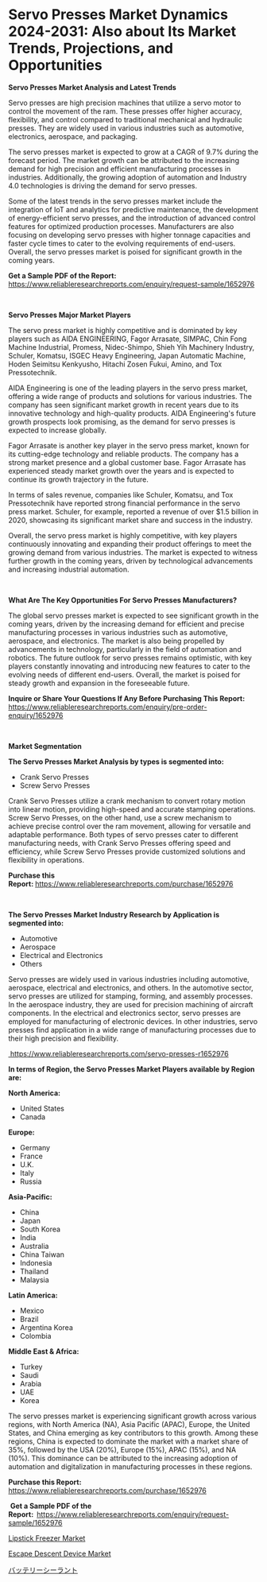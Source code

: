 <p><h1>Servo Presses Market Dynamics 2024-2031: Also about Its Market Trends, Projections, and Opportunities</h1></p><p><strong>Servo Presses Market Analysis and Latest Trends</strong></p>
<p><p>Servo presses are high precision machines that utilize a servo motor to control the movement of the ram. These presses offer higher accuracy, flexibility, and control compared to traditional mechanical and hydraulic presses. They are widely used in various industries such as automotive, electronics, aerospace, and packaging.</p><p>The servo presses market is expected to grow at a CAGR of 9.7% during the forecast period. The market growth can be attributed to the increasing demand for high precision and efficient manufacturing processes in industries. Additionally, the growing adoption of automation and Industry 4.0 technologies is driving the demand for servo presses.</p><p>Some of the latest trends in the servo presses market include the integration of IoT and analytics for predictive maintenance, the development of energy-efficient servo presses, and the introduction of advanced control features for optimized production processes. Manufacturers are also focusing on developing servo presses with higher tonnage capacities and faster cycle times to cater to the evolving requirements of end-users. Overall, the servo presses market is poised for significant growth in the coming years.</p></p>
<p><strong>Get a Sample PDF of the Report:&nbsp;</strong> <a href="https://www.reliableresearchreports.com/enquiry/request-sample/1652976">https://www.reliableresearchreports.com/enquiry/request-sample/1652976</a></p>
<p>&nbsp;</p>
<p><strong>Servo Presses Major Market Players</strong></p>
<p><p>The servo press market is highly competitive and is dominated by key players such as AIDA ENGINEERING, Fagor Arrasate, SIMPAC, Chin Fong Machine Industrial, Promess, Nidec-Shimpo, Shieh Yih Machinery Industry, Schuler, Komatsu, ISGEC Heavy Engineering, Japan Automatic Machine, Hoden Seimitsu Kenkyusho, Hitachi Zosen Fukui, Amino, and Tox Pressotechnik.</p><p>AIDA Engineering is one of the leading players in the servo press market, offering a wide range of products and solutions for various industries. The company has seen significant market growth in recent years due to its innovative technology and high-quality products. AIDA Engineering's future growth prospects look promising, as the demand for servo presses is expected to increase globally.</p><p>Fagor Arrasate is another key player in the servo press market, known for its cutting-edge technology and reliable products. The company has a strong market presence and a global customer base. Fagor Arrasate has experienced steady market growth over the years and is expected to continue its growth trajectory in the future.</p><p>In terms of sales revenue, companies like Schuler, Komatsu, and Tox Pressotechnik have reported strong financial performance in the servo press market. Schuler, for example, reported a revenue of over $1.5 billion in 2020, showcasing its significant market share and success in the industry.</p><p>Overall, the servo press market is highly competitive, with key players continuously innovating and expanding their product offerings to meet the growing demand from various industries. The market is expected to witness further growth in the coming years, driven by technological advancements and increasing industrial automation.</p></p>
<p>&nbsp;</p>
<p><strong>What Are The Key Opportunities For Servo Presses Manufacturers?</strong></p>
<p><p>The global servo presses market is expected to see significant growth in the coming years, driven by the increasing demand for efficient and precise manufacturing processes in various industries such as automotive, aerospace, and electronics. The market is also being propelled by advancements in technology, particularly in the field of automation and robotics. The future outlook for servo presses remains optimistic, with key players constantly innovating and introducing new features to cater to the evolving needs of different end-users. Overall, the market is poised for steady growth and expansion in the foreseeable future.</p></p>
<p><strong>Inquire or Share Your Questions If Any Before Purchasing This Report:</strong> <a href="https://www.reliableresearchreports.com/enquiry/pre-order-enquiry/1652976">https://www.reliableresearchreports.com/enquiry/pre-order-enquiry/1652976</a></p>
<p>&nbsp;</p>
<p><strong>Market Segmentation</strong></p>
<p><strong>The Servo Presses Market Analysis by types is segmented into:</strong></p>
<p><ul><li>Crank Servo Presses</li><li>Screw Servo Presses</li></ul></p>
<p><p>Crank Servo Presses utilize a crank mechanism to convert rotary motion into linear motion, providing high-speed and accurate stamping operations. Screw Servo Presses, on the other hand, use a screw mechanism to achieve precise control over the ram movement, allowing for versatile and adaptable performance. Both types of servo presses cater to different manufacturing needs, with Crank Servo Presses offering speed and efficiency, while Screw Servo Presses provide customized solutions and flexibility in operations.</p></p>
<p><strong>Purchase this Report:&nbsp;</strong><a href="https://www.reliableresearchreports.com/purchase/1652976">https://www.reliableresearchreports.com/purchase/1652976</a></p>
<p>&nbsp;</p>
<p><strong>The Servo Presses Market Industry Research by Application is segmented into:</strong></p>
<p><ul><li>Automotive</li><li>Aerospace</li><li>Electrical and Electronics</li><li>Others</li></ul></p>
<p><p>Servo presses are widely used in various industries including automotive, aerospace, electrical and electronics, and others. In the automotive sector, servo presses are utilized for stamping, forming, and assembly processes. In the aerospace industry, they are used for precision machining of aircraft components. In the electrical and electronics sector, servo presses are employed for manufacturing of electronic devices. In other industries, servo presses find application in a wide range of manufacturing processes due to their high precision and flexibility.</p></p>
<p><a href="https://www.reliableresearchreports.com/servo-presses-r1652976">&nbsp;https://www.reliableresearchreports.com/servo-presses-r1652976</a></p>
<p><strong>In terms of Region, the Servo Presses Market Players available by Region are:</strong></p>
<p>
    <p> <strong> North America: </strong>
        <ul>
            <li>United States</li>
            <li>Canada</li>
        </ul>
        </p> 
    <p> <strong> Europe: </strong>
        <ul>
            <li>Germany</li>
            <li>France</li>
            <li>U.K.</li>
            <li>Italy</li>
            <li>Russia</li>
        </ul>
        </p> 
    <p> <strong> Asia-Pacific: </strong>
        <ul>
            <li>China</li>
            <li>Japan</li>
            <li>South Korea</li>
            <li>India</li>
            <li>Australia</li>
            <li>China Taiwan</li>
            <li>Indonesia</li>
            <li>Thailand</li>
            <li>Malaysia</li>
        </ul>
        </p> 
    <p> <strong> Latin America: </strong>
        <ul>
            <li>Mexico</li>
            <li>Brazil</li>
            <li>Argentina Korea</li>
            <li>Colombia</li>
        </ul>
        </p> 
    <p> <strong> Middle East & Africa: </strong>
        <ul>
            <li>Turkey</li>
            <li>Saudi</li>
            <li>Arabia</li>
            <li>UAE</li>
            <li>Korea</li>
        </ul>
    </p>
    </p>
<p><p>The servo presses market is experiencing significant growth across various regions, with North America (NA), Asia Pacific (APAC), Europe, the United States, and China emerging as key contributors to this growth. Among these regions, China is expected to dominate the market with a market share of 35%, followed by the USA (20%), Europe (15%), APAC (15%), and NA (10%). This dominance can be attributed to the increasing adoption of automation and digitalization in manufacturing processes in these regions.</p></p>
<p><strong>Purchase this Report: </strong><a href="https://www.reliableresearchreports.com/purchase/1652976">https://www.reliableresearchreports.com/purchase/1652976</a></p>
<p>&nbsp;<strong>Get a Sample PDF of the Report:&nbsp;&nbsp;</strong><a href="https://www.reliableresearchreports.com/enquiry/request-sample/1652976">https://www.reliableresearchreports.com/enquiry/request-sample/1652976</a></p>
<p><strong></strong></p>
<p><p><a href="https://github.com/yadanielu/Market-Research-Report-List-1/blob/main/lipstick-freezer-market.md">Lipstick Freezer Market</a></p><p><a href="https://github.com/lsapaaep8/Market-Research-Report-List-1/blob/main/escape-descent-device-market.md">Escape Descent Device Market</a></p><p><a href="https://github.com/CarlieShields/Market-Research-Report-List-1/blob/main/9650627171389.md">バッテリーシーラント</a></p></p>